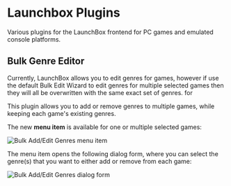 # Launchbox Plugins
Various plugins for the LaunchBox frontend for PC games and emulated console platforms.

## Bulk Genre Editor

Currently, LaunchBox allows you to edit genres for games, however if use the default Bulk Edit Wizard to edit genres for multiple selected games then they will all be overwritten with the same exact set of genres. for 

This plugin allows you to add or remove genres to multiple games, while keeping each game's existing genres.

The new **menu item** is available for one or multiple selected games:

![Bulk Add/Edit Genres menu item](https://i.imgur.com/VPfsDFL.png)

The menu item opens the following dialog form, where you can select the genre(s) that you want to either add or remove from each game:

![Bulk Add/Edit Genres dialog form](https://i.imgur.com/LC1zj0G.png)
